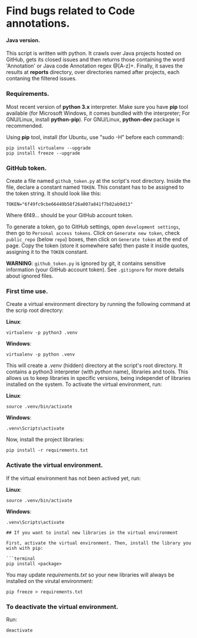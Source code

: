 # Find bugs related to Code annotations.
#### Java version.
This script is written with python. It crawls over Java projects hosted on GitHub, gets its closed issues and then returns those containing the word 'Annotation' or Java code Annotation regex @[A-z]+. Finally, it saves the results at **reports** directory, over directories named after projects, each contaning the filtered issues.

### Requirements.

Most recent version of **python 3.x** interpreter. Make sure you have **pip** tool available (for Microsoft Windows, it comes bundled with the interpreter; For GNU/Linux, install **python-pip**). For GNU/Linux, **python-dev** package is recommended.

Using **pip** tool, install (for Ubuntu, use "sudo -H" before each command):
```terminal
pip install virtualenv --upgrade
pip install freeze --upgrade
```

### GitHub token.

Create a file named `github_token.py` at the script's root directory. Inside the file, declare a constant named `TOKEN`. This constant has to be assigned to the token string. It should look like this:
```
TOKEN="6f49fc9cbe66449b58f26a007a841f7b82ab9d13"
```
Where 6f49... should be your GitHub account token. 

To generate a token, go to GitHub settings, open `development settings`, then go to `Personal access tokens`. Click on `Generate new token`, check `public_repo` (below `repo`) boxes, then click on `Generate token` at the end of page. Copy the token (store it somewhere safe) then paste it inside quotes, assigning it to the `TOKEN` constant.

**WARNING**: `github_token.py` is ignored by git, it contains sensitive information (your GitHub account token). See `.gitignore` for more details about ignored files.

### First time use.

Create a virtual environment directory by running the following command at the scrip root directory:

**Linux**:
```terminal
virtualenv -p python3 .venv
```
**Windows**:
```terminal
virtualenv -p python .venv
```

This will create a *.venv* (hidden) directory at the script's root directory. It contains a python3 interpreter (with *python* name), libraries and tools. This allows us to keep libraries in specific versions, being independet of libraries installed on the system. To activate the virtual environment, run:

**Linux**:
```terminal
source .venv/bin/activate
```
**Windows**:
```terminal
.venv\Scripts\activate
```

Now, install the project libraries:

```terminal
pip install -r requirements.txt
```

### Activate the virtual environment.

If the virtual environment has not been actived yet, run:

**Linux**:
```terminal
source .venv/bin/activate
```
**Windows**:
```terminal
.venv\Scripts\activate

## If you want to instal new libraries in the virtual environment

First, activate the virtual environment. Then, install the library you wish with pip:

```terminal
pip install <package>
```

You may update *requirements.txt* so your new libraries will always be installed on the virutal environment:

```terminal
pip freeze > requirements.txt
```

### To deactivate the virtual environment.

Run:
```terminal
deactivate
```

